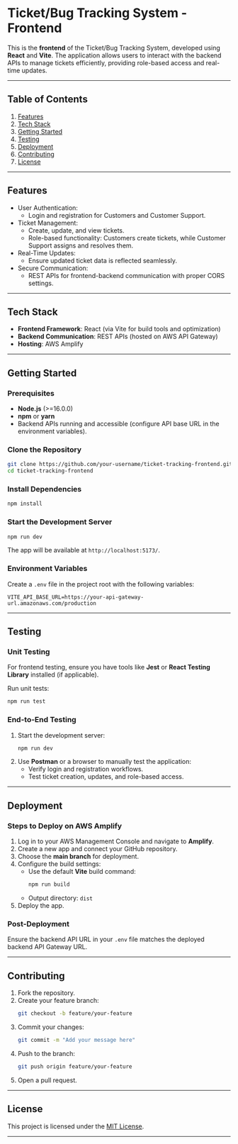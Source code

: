 # **Ticket/Bug Tracking System - Frontend**

This is the **frontend** of the Ticket/Bug Tracking System, developed using **React** and **Vite**. The application allows users to interact with the backend APIs to manage tickets efficiently, providing role-based access and real-time updates.

---

## **Table of Contents**
1. [Features](#features)
2. [Tech Stack](#tech-stack)
3. [Getting Started](#getting-started)
4. [Testing](#testing)
5. [Deployment](#deployment)
6. [Contributing](#contributing)
7. [License](#license)

---

## **Features**
- User Authentication:
  - Login and registration for Customers and Customer Support.
- Ticket Management:
  - Create, update, and view tickets.
  - Role-based functionality: Customers create tickets, while Customer Support assigns and resolves them.
- Real-Time Updates:
  - Ensure updated ticket data is reflected seamlessly.
- Secure Communication:
  - REST APIs for frontend-backend communication with proper CORS settings.

---

## **Tech Stack**
- **Frontend Framework**: React (via Vite for build tools and optimization)
- **Backend Communication**: REST APIs (hosted on AWS API Gateway)
- **Hosting**: AWS Amplify

---

## **Getting Started**

### **Prerequisites**
- **Node.js** (>=16.0.0)
- **npm** or **yarn**
- Backend APIs running and accessible (configure API base URL in the environment variables).

### **Clone the Repository**
```bash
git clone https://github.com/your-username/ticket-tracking-frontend.git
cd ticket-tracking-frontend
```

### **Install Dependencies**
```bash
npm install
```

### **Start the Development Server**
```bash
npm run dev
```
The app will be available at `http://localhost:5173/`.

### **Environment Variables**
Create a `.env` file in the project root with the following variables:
```env
VITE_API_BASE_URL=https://your-api-gateway-url.amazonaws.com/production
```

---

## **Testing**

### **Unit Testing**
For frontend testing, ensure you have tools like **Jest** or **React Testing Library** installed (if applicable).

Run unit tests:
```bash
npm run test
```

### **End-to-End Testing**
1. Start the development server:
   ```bash
   npm run dev
   ```
2. Use **Postman** or a browser to manually test the application:
   - Verify login and registration workflows.
   - Test ticket creation, updates, and role-based access.

---

## **Deployment**

### **Steps to Deploy on AWS Amplify**
1. Log in to your AWS Management Console and navigate to **Amplify**.
2. Create a new app and connect your GitHub repository.
3. Choose the **main branch** for deployment.
4. Configure the build settings:
   - Use the default **Vite** build command:
     ```bash
     npm run build
     ```
   - Output directory: `dist`
5. Deploy the app.

### **Post-Deployment**
Ensure the backend API URL in your `.env` file matches the deployed backend API Gateway URL.

---

## **Contributing**

1. Fork the repository.
2. Create your feature branch:
   ```bash
   git checkout -b feature/your-feature
   ```
3. Commit your changes:
   ```bash
   git commit -m "Add your message here"
   ```
4. Push to the branch:
   ```bash
   git push origin feature/your-feature
   ```
5. Open a pull request.

---

## **License**
This project is licensed under the [MIT License](LICENSE).

---
